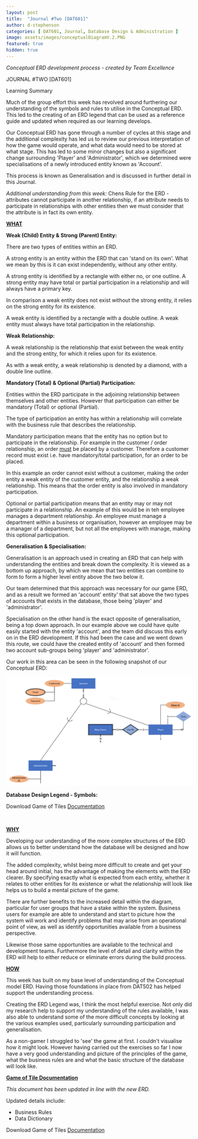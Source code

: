 ```yaml
---
layout: post
title:  "Journal #Two [DAT601]"
author: d-stephenson
categories: [ DAT601, Journal, Database Design & Administration ]
image: assets/images/conceptualDiagramV.2.PNG
featured: true
hidden: true
---
```

<i>Conceptual ERD development process - created by Team Excellence</i>

JOURNAL #TWO [DAT601]

Learning Summary<br>

Much of the group effort this week has revolved around furthering our understanding of the symbols and rules to utilise in the Conceptual ERD. This led to the creating of an ERD legend that can be used as a reference guide and updated when required as our learning develops. 

Our Conceptual ERD has gone through a number of cycles at this stage and the additional complexity has led us to review our previous interpretation of how the game would operate, and what data would need to be stored at what stage. This has led to some minor changes but also a significant change surrounding 'Player' and 'Administrator', which we determined were specialisations of a newly introduced entity known as 'Account'. 

This process is known as Generalisation and is discussed in further detail in this Journal.

<i>Additional understanding from this week:</i> Chens Rule for the ERD - attributes cannot participate in another relationship, if an attribute needs to participate in relationships with other entities then we must consider that the attribute is in fact its own entity.  

<b><u>WHAT</u></b>

<b>Weak (Child) Entity & Strong (Parent) Entity:</b>

There are two types of entities within an ERD. 

A strong entity is an entity within the ERD that can 'stand on its own'. What we mean by this is it can exist independently, without any other entity.

A strong entity is identified by a rectangle with either no, or one outline. A strong entity may have total or partial participation in a relationship and will always have a primary key.

In comparison a weak entity does not exist without the strong entity, it relies on the strong entity for its existence.

A weak entity is identified by a rectangle with a double outline. A weak entity must always have total participation in the relationship.

<b>Weak Relationship:</b>

A weak relationship is the relationship that exist between the weak entity and the strong entity, for which it relies upon for its existence.

As with a weak entity, a weak relationship is denoted by a diamond, with a double line outline.

<b>Mandatory (Total) & Optional (Partial) Participation:</b>

Entities within the ERD participate in the adjoining relationship between themselves and other entities. However that participation can either be mandatory (Total) or optional (Partial).

The type of participation an entity has within a relationship will correlate with the business rule that describes the relationship. 

Mandatory participation means that the entity has no option but to participate in the relationship. For example in the customer / order relationship, an order <u>must</u> be placed by a customer. Therefore a customer record must exist i.e. have mandatory/total participation, for an order to be placed. 

In this example an order cannot exist without a customer, making the order entity a weak entity of the customer entity, and the relationship a weak relationship. This means that the order entity is also involved in mandatory participation. 

Optional or partial participation means that an entity may or may not participate in a relationship. An example of this would be in teh employee manages a department relationship. An employee must manage a department within a business or organisation, however an employee may be a manager of a department, but not all the employees with manage, making this optional participation. 

<b>Generalisation & Specialisation:</b>

Generalisation is an approach used in creating an ERD that can help with understanding the entities and break down the complexity. It is viewed as a bottom up approach, by which we mean that two entities can combine to form to form a higher level entity above the two below it. 

Our team determined that this approach was necessary for our game ERD, and as a result we formed an 'account' entity' that sat above the two types of accounts that exists in the database, those being 'player' and 'administrator'.

Specialisation on the other hand is the exact opposite of generalisation, being a top down approach. In our example above we could have quite easily started with the entity 'account', and the team did discuss this early on in the ERD development. If this had been the case and we went down this route, we could have the created entity of 'account' and then formed two account sub-groups being 'player' and 'administrator'.

Our work in this area can be seen in the following snapshot of our Conceptual ERD:

<img src="/assets/images/GSisation.png" alt="Example Generalisation Specialisation"><br>

<b>Database Design Legend - Symbols:</b>

<object data="/assets/docs/ERD_Symbol_Legend.pdf" type="application/pdf" width="100%" height="625px">
  <p>Download Game of Tiles <a href="assets/docs/ERD_Symbol_Legend.pdf">Documentation</a></p>
</object><br>

<b><u>WHY</u></b>

Developing our understanding of the more complex structures of the ERD allows us to better understand how the database will be designed and how it will function. 

The added complexity, whilst being more difficult to create and get your head around initial, has the advantage of making the elements with the ERD clearer. By specifying exactly what is expected from each entity, whether it relates to other entities for its existence or what the relationship will look like helps us to build a mental picture of the game. 

There are further benefits to the increased detail within the diagram, particular for user groups that have a stake within the system. Business users for example are able to understand and start to picture how the system will work and identify problems that may arise from an operational point of view, as well as identify opportunities available from a business perspective.

Likewise those same opportunities are available to the technical and development teams. Furthermore the level of detail and clarity within the ERD will help to either reduce or eliminate errors during the build process.  

<b><u>HOW</u></b>

This week has built on my base level of understanding of the Conceptual model ERD. Having those foundations in place from DAT502 has helped support the understanding process.

Creating the ERD Legend was, I think the most helpful exercise. Not only did my research help to support my understanding of the rules available, I was also able to understand some of the more difficult concepts by looking at the various examples used, particularly surrounding participation and generalisation. 

As a non-gamer I struggled to 'see' the game at first. I couldn't visualise how it might look. However having carried out the exercises so far I now have a very good understanding and picture of the principles of the game, what the business rules are and what the basic structure of the database will look like.   

<b><u>Game of Tile Documentation</u></b>

<i>This document has been updated in line with the new ERD.</i>

Updated details include:

- Business Rules
- Data Dictionary 

<object data="/assets/docs/GoT_ERD.pdf" type="application/pdf" width="100%" height="800px">
  <p>Download Game of Tiles <a href="assets/docs/GoT_ERD.pdf">Documentation</a></p>
</object>











